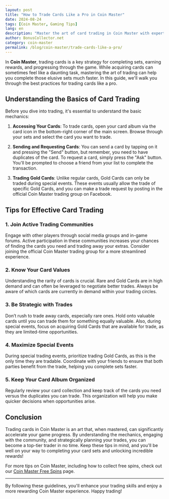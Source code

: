 ```yaml
---
layout: post  
title: "How to Trade Cards Like a Pro in Coin Master"  
date: 2024-08-24
tags: [Coin Master, Gaming Tips]  
lang: en  
description: "Master the art of card trading in Coin Master with expert tips and strategies to complete your card sets and earn massive rewards."
author: BonusCollector.net  
category: coin-master  
permalink: /blog/coin-master/trade-cards-like-a-pro/
---
```


In **Coin Master**, trading cards is a key strategy for completing sets, earning rewards, and progressing through the game. While acquiring cards can sometimes feel like a daunting task, mastering the art of trading can help you complete those elusive sets much faster. In this guide, we'll walk you through the best practices for trading cards like a pro.

## Understanding the Basics of Card Trading

Before you dive into trading, it's essential to understand the basic mechanics:

1. **Accessing Your Cards**: To trade cards, open your card album via the card icon in the bottom-right corner of the main screen. Browse through your sets and select the card you want to trade.
   
2. **Sending and Requesting Cards**: You can send a card by tapping on it and pressing the "Send" button, but remember, you need to have duplicates of the card. To request a card, simply press the "Ask" button. You'll be prompted to choose a friend from your list to complete the transaction.

3. **Trading Gold Cards**: Unlike regular cards, Gold Cards can only be traded during special events. These events usually allow the trade of specific Gold Cards, and you can make a trade request by posting in the official Coin Master trading group on Facebook.

## Tips for Effective Card Trading

### 1. **Join Active Trading Communities**
Engage with other players through social media groups and in-game forums. Active participation in these communities increases your chances of finding the cards you need and trading away your extras. Consider joining the official Coin Master trading group for a more streamlined experience.

### 2. **Know Your Card Values**
Understanding the rarity of cards is crucial. Rare and Gold Cards are in high demand and can often be leveraged to negotiate better trades. Always be aware of which cards are currently in demand within your trading circles.

### 3. **Be Strategic with Trades**
Don’t rush to trade away cards, especially rare ones. Hold onto valuable cards until you can trade them for something equally valuable. Also, during special events, focus on acquiring Gold Cards that are available for trade, as they are limited-time opportunities.

### 4. **Maximize Special Events**
During special trading events, prioritize trading Gold Cards, as this is the only time they are tradable. Coordinate with your friends to ensure that both parties benefit from the trade, helping you complete sets faster.

### 5. **Keep Your Card Album Organized**
Regularly review your card collection and keep track of the cards you need versus the duplicates you can trade. This organization will help you make quicker decisions when opportunities arise.

## Conclusion

Trading cards in Coin Master is an art that, when mastered, can significantly accelerate your game progress. By understanding the mechanics, engaging with the community, and strategically planning your trades, you can become a top-tier trader in no time. Keep these tips in mind, and you'll be well on your way to completing your card sets and unlocking incredible rewards!

For more tips on Coin Master, including how to collect free spins, check out our [Coin Master Free Spins](https://bonuscollector.net/coin-master-free-spins/) page.

---

By following these guidelines, you'll enhance your trading skills and enjoy a more rewarding Coin Master experience. Happy trading!